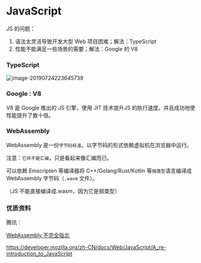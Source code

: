 # JavaScript













JS 的问题：

1. 语法太灵活导致开发大型 Web 项目困难；解法：TypeScript
2. 性能不能满足一些场景的需要；解法：Google 的 V8





### TypeScript



![image-20190724223645739](http://ww1.sinaimg.cn/large/006tNc79ly1g5bb0zs0r4j31pi0bkab7.jpg)



### Google : V8

V8 是 Google 推出的 JS 引擎，使用 JIT 技术提升JS 的执行速度。并且成功地使性能提升了数十倍。





### WebAssembly

WebAssembly 是一份`字节码标准`，以字节码的形式依赖虚拟机在浏览器中运行。

注意：`它并不是汇编`，只是看起来像汇编而已。



可以依赖 Emscripten 等编译器将 C++/Golang/Rust/Kotlin 等`强类型`语言编译成 WebAssembly 字节码（`.wasm` 文件）。

（JS 不能直接编译成.wasm，因为它是弱类型）







### 优质资料

腾讯：

[WebAssembly 不完全指北](https://juejin.im/post/5d367656f265da1b904c2126)

https://developer.mozilla.org/zh-CN/docs/Web/JavaScript/A_re-introduction_to_JavaScript